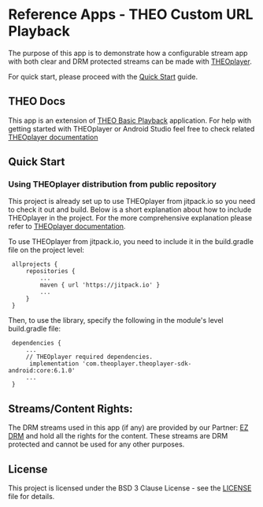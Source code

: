 # Reference Apps - THEO Custom URL Playback

The purpose of this app is to demonstrate how a configurable stream app with both clear and DRM
protected streams can be made with [THEOplayer].

For quick start, please proceed with the [Quick Start](#quick-start) guide.


## THEO Docs

This app is an extension of [THEO Basic Playback] application. For help with getting started with
THEOplayer or Android Studio feel free to check related [THEOplayer documentation]

## Quick Start
### Using THEOplayer distribution from public repository

This project is already set up to use THEOplayer from jitpack.io so you need to check it out and build.
Below is a short explanation about how to include THEOplayer in the project.
For the more comprehensive explanation please refer to [THEOplayer documentation].

To use THEOplayer from jitpack.io, you need to include it in the build.gradle file on the project level:

     allprojects {
         repositories {
             ...
             maven { url 'https://jitpack.io' }
             ...
         }
     }

Then, to use the library, specify the following in the module's level build.gradle file:

     dependencies {
         ...
         // THEOplayer required dependencies.
          implementation 'com.theoplayer.theoplayer-sdk-android:core:6.1.0'
         ...
     }

## Streams/Content Rights:

The DRM streams used in this app (if any) are provided by our Partner: [EZ DRM] and hold all
the rights for the content. These streams are DRM protected and cannot be used for any other purposes.

## License

This project is licensed under the BSD 3 Clause License - see the [LICENSE] file for details.

[//]: # (Links and Guides reference)
[THEOplayer]: https://www.theoplayer.com/
[THEO Basic Playback]: ../Basic-Playback
[THEO Portal]: https://portal.theoplayer.com/
[THEOplayer documentation]: https://docs.theoplayer.com/getting-started/01-sdks/02-android/00-getting-started.md#getting-started-on-android
[Get Started with THEOplayer]: https://www.theoplayer.com/licensing
[EZ DRM]: https://ezdrm.com/

[//]: # (Project files reference)
[LICENSE]: LICENSE
[libs]: app/libs
[app-level build.gradle]: app/build.gradle
